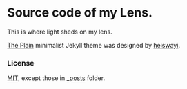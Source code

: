 # Source code of my Lens.

This is where light sheds on my lens.

[The Plain](https://github.com/heiswayi/the-plain) minimalist Jekyll theme was
designed by [heiswayi](https://github.com/heiswayi).

### License

[MIT](LICENSE.md), except those in [_posts](_posts) folder.
